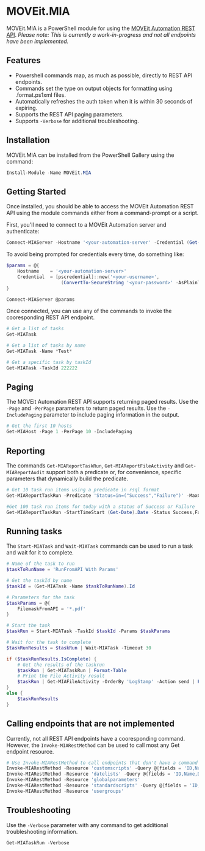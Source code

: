 # MOVEit.MIA
MOVEit.MIA is a PowerShell module for using the [MOVEit Automation REST API](https://docs.ipswitch.com/MOVEit/Automation2020/API/REST-API/index.html).  *Please note: This is currently a work-in-progress and not all endpoints have been implemented.*

## Features
- Powershell commands map, as much as possible, directly to REST API endpoints.
- Commands set the type on output objects for formatting using .format.ps1xml files.
- Automatically refreshes the auth token when it is within 30 seconds of expiring.
- Supports the REST API paging parameters.
- Supports `-Verbose` for additional troubleshooting.

## Installation
MOVEit.MIA can be installed from the PowerShell Gallery using the command:
```powershell
Install-Module -Name MOVEit.MIA
```
## Getting Started
Once installed, you should be able to access the MOVEit Automation REST API using the module commands either from a command-prompt or a script.

First, you'll need to connect to a MOVEit Automation server and authenticate:
```powershell
Connect-MIAServer -Hostname '<your-automation-server' -Credential (Get-Credential)
```
To avoid being prompted for credentials every time, do something like:
```powershell
$params = @{
    Hostname    = '<your-automation-server>'
    Credential  = [pscredential]::new('<your-username>',
                    (ConvertTo-SecureString '<your-password>' -AsPlainText))
}

Connect-MIAServer @params
```
Once connected, you can use any of the commands to invoke the cooresponding REST API endpoint.
```powershell
# Get a list of tasks
Get-MIATask
```
```powershell
# Get a list of tasks by name
Get-MIATask -Name *Test*
```
```powershell
# Get a specific task by taskId
Get-MIATask -TaskId 222222
```
## Paging
The MOVEit Automation REST API supports returning paged results.  Use the `-Page` and `-PerPage` parameters to return paged results.  Use the `-IncludePaging` parameter to include paging information in the output.
```powershell
# Get the first 10 hosts
Get-MIAHost -Page 1 -PerPage 10 -IncludePaging
```
## Reporting
The commands `Get-MIAReportTaskRun`, `Get-MIAReportFileActivity` and `Get-MIAReportAudit` support both a predicate or, for convenience, specific parameters that dynamically build the predicate.
```powershell
# Get 10 task run items using a predicate in rsql format
Get-MIAReportTaskRun -Predicate 'Status=in=("Success","Failure")' -MaxCount 10       
```
```powershell
#Get 100 task run items for today with a status of Success or Failure
Get-MIAReportTaskRun -StartTimeStart (Get-Date).Date -Status Success,Failure        
```
## Running tasks
The `Start-MIATask` and `Wait-MIATask` commands can be used to run a task and wait for it to complete.
```powershell
# Name of the task to run
$taskToRunName = 'RunFromAPI With Params'

# Get the taskId by name
$taskId = (Get-MIATask -Name $taskToRunName).Id

# Parameters for the task
$taskParams = @{
    FilemaskFromAPI = '*.pdf'
}

# Start the task
$taskRun = Start-MIATask -TaskId $taskId -Params $taskParams

# Wait for the task to complete
$taskRunResults = $taskRun | Wait-MIATask -Timeout 30

if ($taskRunResults.IsComplete) {
    # Get the results of the taskrun
    $taskRun | Get-MIATaskRun | Format-Table
    # Print the File Activity result
    $taskRun | Get-MIAFileActivity -OrderBy 'LogStamp' -Action send | Format-Table
}
else {
    $taskRunResults
}
```

## Calling endpoints that are not implemented
Currently, not all REST API endpoints have a cooresponding command.  However, the `Invoke-MIARestMethod` can be used to call most any Get endpoint resource.
```powershell
# Use Invoke-MIARestMethod to call endpoints that don't have a command
Invoke-MIARestMethod -Resource 'customscripts' -Query @{fields = 'ID,Name,Description'}
Invoke-MIARestMethod -Resource 'datelists' -Query @{fields = 'ID,Name,Description'}
Invoke-MIARestMethod -Resource 'globalparameters'
Invoke-MIARestMethod -Resource 'standardscripts' -Query @{fields = 'ID,Name,Description'}
Invoke-MIARestMethod -Resource 'usergroups'
```
## Troubleshooting
Use the `-Verbose` parameter with any command to get additional troubleshooting information.
```powershell
Get-MIATaskRun -Verbose
```